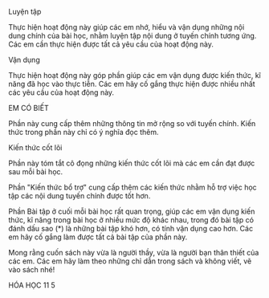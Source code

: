 Luyện tập

Thực hiện hoạt động này giúp các em nhớ, hiểu và vận dụng những nội dung chính của bài học, nhằm luyện tập nội dung ở tuyến chính tương ứng.
Các em cần thực hiện được tất cả yêu cầu của hoạt động này.

Vận dụng

Thực hiện hoạt động này góp phần giúp các em vận dụng được kiến thức, kĩ năng đã học vào thực tiễn.
Các em hãy cố gắng thực hiện được nhiều nhất các yêu cầu của hoạt động này.

EM CÓ BIẾT

Phần này cung cấp thêm những thông tin mở rộng so với tuyến chính. Kiến thức trong phần này chỉ có ý nghĩa đọc thêm.

Kiến thức cốt lõi

Phần này tóm tắt cô đọng những kiến thức cốt lõi mà các em cần đạt được sau mỗi bài học.

Phần "Kiến thức bổ trợ" cung cấp thêm các kiến thức nhằm hỗ trợ việc học tập các nội dung tuyến chính được tốt hơn.

Phần Bài tập ở cuối mỗi bài học rất quan trọng, giúp các em vận dụng kiến thức, kĩ năng trong bài học ở nhiều mức độ khác nhau, trong đó bài tập có đánh dấu sao (*) là những bài tập khó hơn, có tính vận dụng cao hơn. Các em hãy cố gắng làm được tất cả bài tập của phần này.

Mong rằng cuốn sách này vừa là người thầy, vừa là người bạn thân thiết của các em. Các em hãy làm theo những chỉ dẫn trong sách và không viết, vẽ vào sách nhé!

HÓA HỌC 11 5